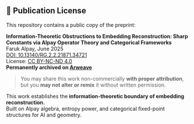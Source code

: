 ## 📄 Publication License

This repository contains a public copy of the preprint:

**Information-Theoretic Obstructions to Embedding Reconstruction: Sharp Constants via Alpay Operator Theory and Categorical Frameworks**  
Faruk Alpay, June 2025  
[DOI: 10.13140/RG.2.2.21871.34721](http://dx.doi.org/10.13140/RG.2.2.21871.34721)  
License: [CC BY-NC-ND 4.0](https://creativecommons.org/licenses/by-nc-nd/4.0/)  
**Permanently archived on [Arweave](https://uzukv7zimnyl2xnsqxljeus2np7fr357ytrurznx7puk7ok5ikra.arweave.net/pmiq_yhjcL1dsoXWklJaa_5Y77_E40jlt_vor7ldQqI)**

> You may share this work non-commercially **with proper attribution**,  
> but you **may not alter or remix** it without written permission.

This work establishes the **information-theoretic boundary of embedding reconstruction.**  
Built on Alpay algebra, entropy power, and categorical fixed-point structures for AI and geometry.
